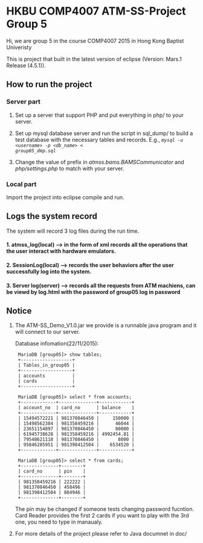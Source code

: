 # HKBU COMP4007 ATM-SS-Project Group 5

Hi, we are group 5 in the course COMP4007 2015 in Hong Kong Baptist Univeristy

This is project that built in the latest version of eclipse (Version: Mars.1 Release (4.5.1)).

## How to run the project
### Server part

1. Set up a server that support PHP and put everything in php/ to your server.

2. Set up mysql database server and run the script in sql_dump/ to build a test database with the necessary tables and records. E.g., *<code>mysql -u \<username\> -p \<db_name\> < group05_dmp.sql</code>*

3. Change the value of prefix in *atmss.bams.BAMSCommunicator* and *php/settings.php* to match with your server.

### Local part

Import the project into eclipse compile and run.

## Logs the system record

The system will record 3 log files during the run time.

#### 1. atmss_log(local) --> in the form of xml records all the operations that the user interact with hardware emulators.
#### 2. SessionLog(local) --> records the user behaviors after the user successfully log into the system.
#### 3. Server log(server) --> records all the requests from ATM machiens, can be viewd by log.html with the password of group05 log in password

## Notice

1. The ATM-SS_Demo_V1.0.jar we provide is a runnable java program and it will connect to our server.

	Database infomation(22/11/2015):
	
		MariaDB [group05]> show tables;
		+-------------------+
		| Tables_in_group05 |
		+-------------------+
		| accounts          |
		| cards             |
		+-------------------+

		MariaDB [group05]> select * from accounts;
		+-------------+--------------+------------+
		| account_no  | card_no      | balance    |
		+-------------+--------------+------------+
		| 15494572221 | 981370846450 |     150000 |
		| 15498562384 | 981358459216 |      46044 |
		| 23651154897 | 981370846450 |      80000 |
		| 61945738628 | 981358459216 | 4992454.81 |
		| 79548621118 | 981370846450 |       8000 |
		| 95846285951 | 981398412504 |    6534520 |
		+-------------+--------------+------------+

		MariaDB [group05]> select * from cards;
		+--------------+--------+
		| card_no      | pin    |
		+--------------+--------+
		| 981358459216 | 222222 |
		| 981370846450 | 458496 |
		| 981398412504 | 804946 |
		+--------------+--------+
	The pin may be changed if someone tests changing password fucntion.
	Card Reader provides the first 2 cards if you want to play with the 3rd one, you need to type in manaualy.
	
2. For more details of the project please refer to Java documnet in doc/

